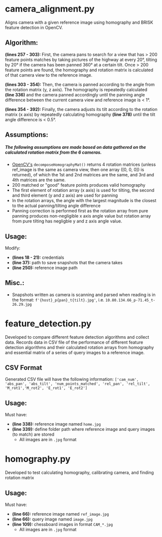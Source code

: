 # camera_alignment.py

Aligns camera with a given reference image using homography and BRISK feature detection in OpenCV.

## Algorithm: 

**(lines 257 - 303):** First, the camera pans to search for a view that has > 200 feature points matches by taking pictures of the highway at every 20°, tilting by 20° if the camera has been panned 360° at a certain tilt. Once > 200 feature points are found, the homography and rotation matrix is calculated of that camera view to the reference image. 

**(lines 303 - 354):** Then, the camera is panned according to the angle from the rotation matrix (y, z axis). The homography is repeatedly calculated **(line 336)** and the camera panned accordingly until the panning angle difference between the current camera view and reference image is < 1°. 

**(lines 354 - 392):** Finally, the camera adjusts its tilt according to the rotation matrix (x axis) by repeatedly calculating homography **(line 378)** until the tilt angle difference is < 0.5°.

## Assumptions:
##### The following assumptions are made based on data gathered on the calculated rotation matrix from the 6 cameras.

- [OpenCV's](https://docs.opencv.org/3.4/d9/d0c/group__calib3d.html#ga7f60bdff78833d1e3fd6d9d0fd538d92) `decomposeHomographyMat()` returns 4 rotation matrices (unless ref_image is the same as camera view, then one array ([0, 0, 0]) is returned), of which the 1st and 2nd matrices are the same, and 3rd and 4th matrices are the same.
- 200 matched or "good" feature points produces valid homography
- The first element of rotation array (x axis) is used for tilting, the second and third element (y and z axis) are used for panning
- In the rotation arrays, the angle with the largest magnitude is the closest to the actual panning/tilting angle difference
- Panning correction is performed first as the rotation array from pure panning produces non-negligible x axis angle value but rotation array from pure tilting has negligble y and z axis angle value.


## Usage:
Modify:

- **(lines 18 - 21):** credentials
- **(line 37):** path to save snapshots that the camera takes
- **(line 250):** reference image path

## Misc.:
- Snapshots written as camera is scanning and parsed when reading is in the format: `f'{host}_p{pan}_t{tilt}.jpg'`, i.e. `10.80.134.66_p-71.45_t-26.29.jpg`


# feature_detection.py
Developed to compare different feature detection algorithms and collect data. Records data in CSV file of the performance of different feature detection algorithms and their calculated rotation arrays from homography and essential matrix of a series of query images to a reference image.

## CSV Format
Generated CSV file will have the following information: `['cam_num', 'abs_pan', 'abs_tilt', 'num_points_matched', 'rel_pan', 'rel_tilt', 'M_rot1','M_rot2', 'E_rot1', 'E_rot2']`

## Usage:
Must have: 

- **(line 338):** reference image named `home.jpg`
- **(line 339):** define folder path where reference image and query images (to match) are stored
	- All images are in `.jpg` format

# homography.py
Developed to test calculating homography, calibrating camera, and finding rotation matrix


## Usage:
Must have: 

- **(line 66):** reference image named `ref_image.jpg`
- **(line 66):** query image named `image.jpg`
- **(line 109):** chessboard images in format `CAM_*.jpg`
	- All images are in `.jpg` format